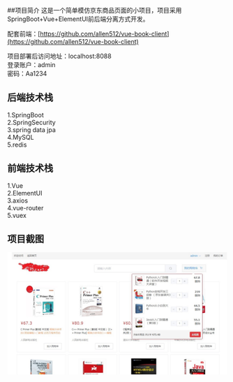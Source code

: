 ##项目简介
这是一个简单模仿京东商品页面的小项目，项目采用SpringBoot+Vue+ElementUI前后端分离方式开发。

配套前端：[https://github.com/allen512/vue-book-client](https://github.com/allen512/vue-book-client)

项目部署后访问地址：localhost:8088  
登录账户：admin   
密码：Aa1234

## 后端技术栈

1.SpringBoot  
2.SpringSecurity   
3.spring data jpa  
4.MySQL  
5.redis

## 前端技术栈

1.Vue  
2.ElementUI  
3.axios  
4.vue-router   
5.vuex


## 项目截图
![p1](screenshot/p1.jpg)


